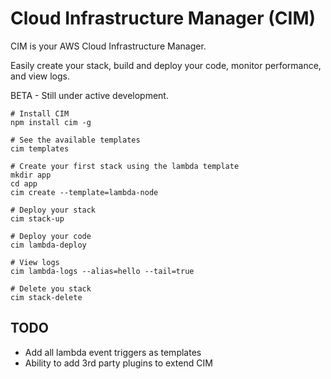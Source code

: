 # Cloud Infrastructure Manager (CIM)
CIM is your AWS Cloud Infrastructure Manager.  

Easily create your stack, build and deploy your code, monitor performance, and view logs.

BETA - Still under active development.

```
# Install CIM
npm install cim -g

# See the available templates
cim templates

# Create your first stack using the lambda template
mkdir app
cd app
cim create --template=lambda-node

# Deploy your stack
cim stack-up

# Deploy your code
cim lambda-deploy

# View logs
cim lambda-logs --alias=hello --tail=true

# Delete you stack
cim stack-delete
```

## TODO
- Add all lambda event triggers as templates
- Ability to add 3rd party plugins to extend CIM
